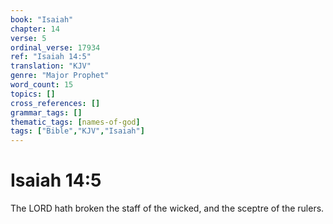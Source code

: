 ```yaml
---
book: "Isaiah"
chapter: 14
verse: 5
ordinal_verse: 17934
ref: "Isaiah 14:5"
translation: "KJV"
genre: "Major Prophet"
word_count: 15
topics: []
cross_references: []
grammar_tags: []
thematic_tags: [names-of-god]
tags: ["Bible","KJV","Isaiah"]
---
```


# Isaiah 14:5

The LORD hath broken the staff of the wicked, and the sceptre of the rulers.
